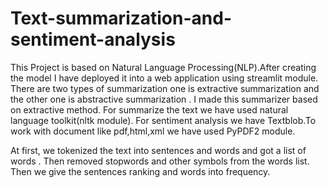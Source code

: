 # Text-summarization-and-sentiment-analysis
This Project is based on Natural Language Processing(NLP).After creating the model I have deployed it into a web application using streamlit module. There are two types of summarization one is 
extractive summarization and the other one is abstractive summarization . I made this summarizer based on extractive method. 
For summarize the text we have used natural language toolkit(nltk module). For sentiment analysis we have Textblob.To work with document like pdf,html,xml we have used PyPDF2 module. 

At first, we tokenized the text into sentences and words and got a list of words . Then removed stopwords and other symbols from the words list. Then we give the sentences ranking and words into frequency.
